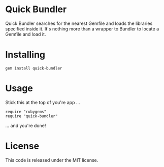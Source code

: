 Quick Bundler
=============

Quick Bundler searches for the nearest Gemfile and loads the libraries
specified inside it. It's nothing more than a wrapper to Bundler to locate a
Gemfile and load it.



Installing
==========

    gem install quick-bundler



Usage
=====

Stick this at the top of you're app ...

    require "rubygems"
    require "quick-bundler"

... and you're done!



License
=======

This code is released under the MIT license.
